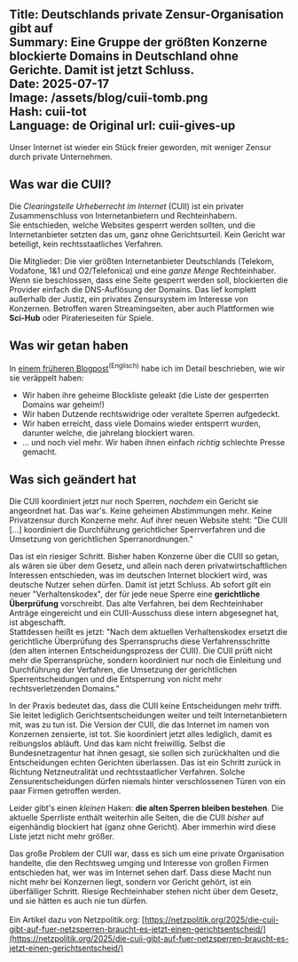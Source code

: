 Title: Deutschlands private Zensur-Organisation gibt auf  
Summary: Eine Gruppe der größten Konzerne blockierte Domains in Deutschland ohne Gerichte. Damit ist jetzt Schluss.  
Date: 2025-07-17  
Image: /assets/blog/cuii-tomb.png  
Hash: cuii-tot  
Language: de
Original url: cuii-gives-up
---------

Unser Internet ist wieder ein Stück freier geworden, mit weniger Zensur durch private Unternehmen.

## Was war die CUII?

Die *Clearingstelle Urheberrecht im Internet* (CUII) ist ein privater Zusammenschluss von Internetanbietern und Rechteinhabern.  
Sie entschieden, welche Websites gesperrt werden sollten, und die Internetanbieter setzten das um, ganz ohne Gerichtsurteil. 
Kein Gericht war beteiligt, kein rechtsstaatliches Verfahren.

Die Mitglieder: Die vier größten Internetanbieter Deutschlands (Telekom, Vodafone, 1&1 und O2/Telefonica) und eine *ganze Menge* Rechteinhaber.
Wenn sie beschlossen, dass eine Seite gesperrt werden soll, blockierten die Provider einfach die DNS-Auflösung der Domains. 
Das lief komplett außerhalb der Justiz, ein privates Zensursystem im Interesse von Konzernen. 
Betroffen waren Streamingseiten, aber auch Plattformen wie **Sci-Hub** oder Piraterieseiten für Spiele.

## Was wir getan haben

In [einem früheren Blogpost](/blog/exposing-the-cuii)<sup>(Englisch)</sup> habe ich im Detail beschrieben, wie wir sie veräppelt haben:  
- Wir haben ihre geheime Blockliste geleakt (die Liste der gesperrten Domains war geheim!)  
- Wir haben Dutzende rechtswidrige oder veraltete Sperren aufgedeckt.  
- Wir haben erreicht, dass viele Domains wieder entsperrt wurden, darunter welche, die jahrelang blockiert waren.  
- ... und noch viel mehr. Wir haben ihnen einfach *richtig* schlechte Presse gemacht.

## Was sich geändert hat

Die CUII koordiniert jetzt nur noch Sperren, *nachdem* ein Gericht sie angeordnet hat.
Das war's. Keine geheimen Abstimmungen mehr. Keine Privatzensur durch Konzerne mehr. 
Auf ihrer neuen Website steht:
"Die CUII [...] koordiniert die Durchführung gerichtlicher Sperrverfahren und die Umsetzung von gerichtlichen Sperranordnungen."

Das ist ein riesiger Schritt. 
Bisher haben Konzerne über die CUII so getan, als wären sie über dem Gesetz, und allein nach deren 
privatwirtschaftlichen Interessen entschieden, was im deutschen Internet blockiert wird, was deutsche Nutzer sehen dürfen. 
Damit ist jetzt Schluss. 
Ab sofort gilt ein neuer "Verhaltenskodex", der für jede neue Sperre eine **gerichtliche Überprüfung** vorschreibt. 
Das alte Verfahren, bei dem Rechteinhaber Anträge eingereicht und ein CUII-Ausschuss diese intern abgesegnet hat, ist abgeschafft.  
Stattdessen heißt es jetzt: 
"Nach dem aktuellen Verhaltenskodex ersetzt die gerichtliche Überprüfung des Sperranspruchs diese Verfahrensschritte (den alten internen Entscheidungsprozess der CUII).
Die CUII prüft nicht mehr die Sperransprüche, sondern koordiniert nur noch die Einleitung und Durchführung der Verfahren, 
die Umsetzung der gerichtlichen Sperrentscheidungen und die Entsperrung von nicht mehr rechtsverletzenden Domains."

In der Praxis bedeutet das, dass die CUII keine Entscheidungen mehr trifft. 
Sie leitet lediglich Gerichtsentscheidungen weiter und teilt Internetanbietern mit, was zu tun ist.
Die Version der CUII, die das Internet im namen von Konzernen zensierte, ist tot. Sie koordiniert jetzt alles lediglich, damit es reibungslos abläuft.
Und das kam nicht freiwillig. 
Selbst die Bundesnetzagentur hat ihnen gesagt, sie sollen sich zurückhalten und die Entscheidungen echten Gerichten überlassen. 
Das ist ein Schritt zurück in Richtung Netzneutralität und rechtsstaatlicher Verfahren. 
Solche Zensurentscheidungen dürfen niemals hinter verschlossenen Türen von ein paar Firmen getroffen werden.

Leider gibt's einen *kleinen* Haken: **die alten Sperren bleiben bestehen**. 
Die aktuelle Sperrliste enthält weiterhin alle Seiten, die die CUII *bisher* auf eigenhändig blockiert hat (ganz ohne Gericht).
Aber immerhin wird diese Liste jetzt nicht mehr größer.

Das große Problem der CUII war, dass es sich um eine private Organisation handelte, die den Rechtsweg umging und
Interesse von großen Firmen entschieden hat, wer was im Internet sehen darf. Dass diese Macht nun nicht mehr bei
Konzernen liegt, sondern vor Gericht gehört, ist ein überfälliger Schritt.
Riesige Rechteinhaber stehen nicht über dem Gesetz, und sie hätten es auch nie tun dürfen.  
<br>
Ein Artikel dazu von Netzpolitik.org: [https://netzpolitik.org/2025/die-cuii-gibt-auf-fuer-netzsperren-braucht-es-jetzt-einen-gerichtsentscheid/](https://netzpolitik.org/2025/die-cuii-gibt-auf-fuer-netzsperren-braucht-es-jetzt-einen-gerichtsentscheid/)
